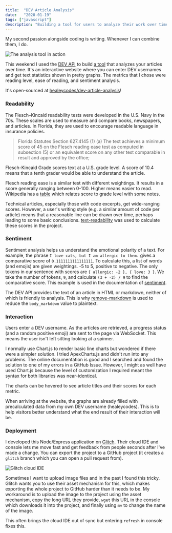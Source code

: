 ```yaml
---
title:  "DEV Article Analysis"
date:   "2020-01-19"
tags: ["javascript"]
description: "Building a tool for users to analyze their work over time."
---
```


My second passion alongside coding is writing. Whenever I can combine them, I do. 

![The analysis tool in action](analysis-tool.gif)

This weekend I used the [DEV API](https://docs.dev.to/api/) to build [a tool](https://dev-article-analysis.glitch.me/) that analyzes your articles over time. It's an interactive website where you can enter DEV usernames and get text statistics shown in pretty graphs. The metrics that I chose were reading level, ease of reading, and sentiment analysis.

It's open-sourced at [healeycodes/dev-article-analysis](https://github.com/healeycodes/dev-article-analysis)!

### Readability

The Flesch–Kincaid readability tests were developed in the U.S. Navy in the 70s. These scales are used to measure and compare books, newspapers, and articles. In Florida, they are used to encourage readable language in insurance policies.

> Florida Statutes Section 627.4145 (1) (a) The text achieves a minimum score of 45 on the Flesch reading ease test as computed in subsection (5) or an equivalent score on any other test comparable in result and approved by the office;

Flesch-Kincaid Grade scores text at a U.S. grade level. A score of 10.4 means that a tenth grader would be able to understand the article.

Flesch reading ease is a similar test with different weightings. It results in a score generally ranging between 0-100. Higher means easier to read. Wikipedia has a [table](https://en.wikipedia.org/wiki/Flesch%E2%80%93Kincaid_readability_tests#Flesch_reading_ease) which relates score to grade level with some notes.

Technical articles, especially those with code excerpts, get wide-ranging scores. However, a user's writing style (e.g. a similar amount of code per article) means that a reasonable line can be drawn over time, perhaps leading to some basic conclusions. [text-readability](https://www.npmjs.com/package/text-readability) was used to calculate these scores in the project.

### Sentiment

Sentiment analysis helps us understand the emotional polarity of a text. For example, the phrase `I love cats, but I am allergic to them.` gives a comparative score of `0.1111111111111111`. To calculate this, a list of words (and emojis) are given weightings. -5 to 5, positive to negative. The only tokens in our sentence with scores are `{ allergic: -2 }, { love: 3 }`. We take the number of tokens, `9`, and calculate `(3 + -2) / 9` to find the comparative score. This example is used in the documentation of [sentiment](https://www.npmjs.com/package/sentiment).

The DEV API provides the text of an article in HTML or markdown, neither of which is friendly to analysis. This is why [remove-markdown](https://www.npmjs.com/package/remove-markdown) is used to reduce the `body_markdown` value to plaintext.

### Interaction

Users enter a DEV username. As the articles are retrieved, a progress status (and a random positive emoji) are sent to the page via WebSocket. This means the user isn't left sitting looking at a spinner.

I normally use Chart.js to render basic line charts but wondered if there were a simpler solution. I tried ApexCharts.js and didn't run into any problems. The online documentation is good and I searched and found the solution to one of my errors in a GitHub Issue. However, I might as well have used Chart.js because the level of customization I required meant the syntax for both libraries was near-identical.

The charts can be hovered to see article titles and their scores for each metric.

When arriving at the website, the graphs are already filled with precalculated data from my own DEV username (healeycodes). This is to help visitors better understand what the end result of their interaction will be.

### Deployment

I developed this Node/Express application on [Glitch](https://glitch.com/). Their cloud IDE and console lets me move fast and get feedback from people seconds after I've made a change. You can export the project to a GitHub project (it creates a `glitch` branch which you can open a pull request from).

![Glitch cloud IDE](glitch-ide.png)

Sometimes I want to upload image files and in the past I found this tricky. Glitch wants you to use their asset mechanism for this, which makes exporting the whole project to GitHub harder than it needs to be. My workaround is to upload the image to the project using the asset mechanism, copy the long URL they provide, `wget` this URL in the console which downloads it into the project, and finally using `mv` to change the name of the image.

This often brings the cloud IDE out of sync but entering `refresh` in console fixes this.
